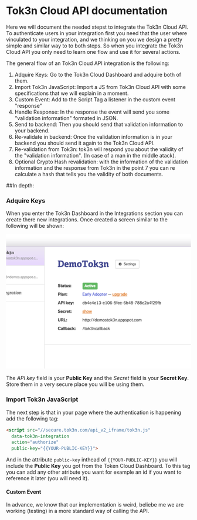 # Tok3n Cloud API documentation
Here we will document the needed stepst to integrate the Tok3n Cloud API.
To authenticate users in your integration first you need that the user where vinculated to your integration, and we thinking on you we design a pretty simple and similar way to to both steps. So when you integrate the Tok3n Cloud API you only need to learn one flow and use it for several actions.

The general flow of an Tok3n Cloud API integration is the following:

1. Adquire Keys: Go to the Tok3n Cloud Dashboard and adquire both of them.
2. Import Tok3n JavaScript: Import a JS from Tok3n Cloud API with some specifications that we will explain in a moment.
3. Custom Event: Add to the Script Tag a listener in the custom event "response"
4. Handle Response: In the response the event will send you some "validation information" formated in JSON.
5. Send to backend: Then you should send that validation information to your backend.
6. Re-validate in backend: Once the validation information is in your backend you should send it again to the Tok3n Cloud API.
7. Re-validation from Tok3n: tok3n will respond you about the validity of the "validation information". (In case of a man in the middle atack).
8. Optional Crypto Hash revalidation: with the information of the validation information and the response from Tok3n in the point 7 you can re calculate a hash that tells you the validity of both documents.

##In depth:
### Adquire Keys

When you enter the Tok3n Dashboard in the Integrations section you can create there new integrations. Once created a screen similar to the following will be shown:

![alt text](https://raw.githubusercontent.com/Tok3n/CloudDocumentation/master/API/keys.png "Adquire Keys")

The *API key* field is your **Public Key** and the *Secret* field is your **Secret Key**. Store them in a very secure place you will be using them.

### Import Tok3n JavaScript
The next step is that in your page where the authentication is happening add the following tag:

```html
<script src="//secure.tok3n.com/api_v2_iframe/tok3n.js" 
  data-tok3n-integration
  action="authorize"
  public-key="{{YOUR-PUBLIC-KEY}}">
```
And in the attribute `public-key` inthead of `{{YOUR-PUBLIC-KEY}}` you will include the **Public Key** you got from the Token Cloud Dashboard. To this tag you can add any other atribute you want for example an id if you want to reference it later (you will need it).

#### Custom Event
In advance, we know that our implementation is weird, beliebe me we are working (testing) in a more standard way of calling the API. 
